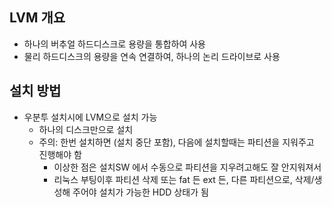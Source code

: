 ## LVM 개요
- 하나의 버추얼 하드디스크로 용량을 통합하여 사용
- 물리 하드디스크의 용량을 연속 연결하여, 하나의 논리 드라이브로 사용

## 설치 방법
- 우분투 설치시에 LVM으로 설치 가능
  - 하나의 디스크만으로 설치
  - 주의: 한번 설치하면 (설치 중단 포함), 다음에 설치할때는 파티션을 지워주고 진행해야 함
    - 이상한 점은 설치SW 에서 수동으로 파티션을 지우려고해도 잘 안지워져서
    - 리눅스 부팅이후 파티션 삭제 또는 fat 든 ext 든, 다른 파티션으로, 삭제/생성해 주어야 설치가 가능한 HDD 상태가 됨
    
    
